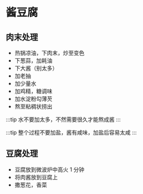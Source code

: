 # 酱豆腐

## 肉末处理

- 热锅凉油，下肉末，炒至变色
- 下葱蒜，加耗油
- 下大酱（别太多）
- 加老抽
- 加少量水
- 加鸡精，糖调味
- 加水淀粉勾薄芡
- 熬至粘稠状捞出

:::tip
水不要加太多，不然需要很久才能熬成酱
:::

:::tip
整个过程不要加盐，酱有咸味，加盐后容易太咸
:::

## 豆腐处理

- 豆腐放到微波炉中高火 1 分钟
- 将肉酱放到豆腐上
- 撒葱花，香菜
